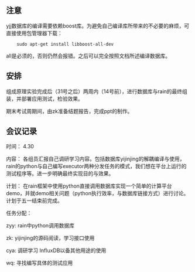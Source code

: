 ## 注意
yjj数据库的编译需要依赖boost库。为避免自己编译库所带来的不必要的麻烦，可直接使用包管理器下载：
```
    sudo apt-get install libboost-all-dev
```
all是必须的，否则仍然会报错。之后可以完全按照文档所述编译数据库。

## 安排

组成原理实验完成后（31号之后）两周内（14号前），进行数据库与rain的最终组装，并部署应用测试，检验效果。

期末考试周期间，由zk准备结题报告，完成ppt的制作。

## 会议记录

时间： 4.30

内容： 各组员汇报自己调研学习内容。包括数据库yijinjing的解耦编译与使用，rain的python与自己编写executor两种分发任务的模式，我们想在平台上运行的测试程序等。进一步明确最终实现目的与效果。

计划： 在rain框架中使用python直接调用数据库实现一个简单的计算平台demo，并就demo相关问题（python执行效率，与数据库链接方式）进行讨论。计划于五一结束前完成。

任务分配：

zyy: rain中python调用数据库

zk: yijinjing的源码阅读，学习接口使用

cya: 调研学习 InfluxDB以备其他用途的使用

wq: 寻找编写具体的测试应用